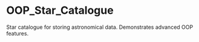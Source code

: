 # OOP_Star_Catalogue
Star catalogue for storing astronomical data. Demonstrates advanced OOP features.

